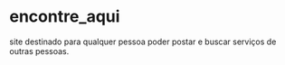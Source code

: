 # encontre_aqui
site destinado para qualquer pessoa poder postar e buscar serviços de outras pessoas.
